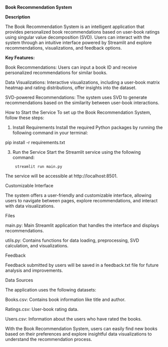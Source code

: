 **Book Recommendation System**

**Description**

The Book Recommendation System is an intelligent application that provides personalized book recommendations based on user-book ratings using singular value decomposition (SVD). Users can interact with the system through an intuitive interface powered by Streamlit and explore recommendations, visualizations, and feedback options.

**Key Features:**

Book Recommendations: Users can input a book ID and receive personalized recommendations for similar books.

Data Visualizations: Interactive visualizations, including a user-book matrix heatmap and rating 
distributions, offer insights into the dataset.

SVD-powered Recommendations: The system uses SVD to generate recommendations based on the similarity between user-book interactions.


How to Start the Service
To set up the Book Recommendation System, follow these steps:


1. Install Requirements
Install the required Python packages by running the following command in your terminal:

pip install -r requirements.txt

3. Run the Service
Start the Streamlit service using the following command:

        streamlit run main.py
The service will be accessible at http://localhost:8501.

Customizable Interface

The system offers a user-friendly and customizable interface, allowing users to navigate between pages, explore recommendations, and interact with data visualizations.

Files

main.py: Main Streamlit application that handles the interface and displays recommendations.

utils.py: Contains functions for data loading, preprocessing, SVD calculation, and visualizations.

Feedback

Feedback submitted by users will be saved in a feedback.txt file for future analysis and improvements.

Data Sources

The application uses the following datasets:

Books.csv: Contains book information like title and author.

Ratings.csv: User-book rating data.

Users.csv: Information about the users who have rated the books.

With the Book Recommendation System, users can easily find new books based on their preferences and explore insightful data visualizations to understand the recommendation process.